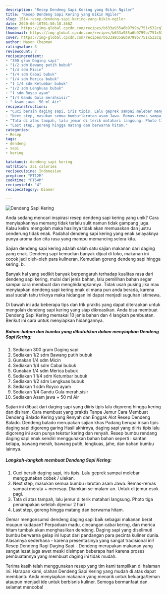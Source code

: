 ```yaml
---
description: "Resep Dendeng Sapi Kering yang Bikin Ngiler"
title: "Resep Dendeng Sapi Kering yang Bikin Ngiler"
slug: 1514-resep-dendeng-sapi-kering-yang-bikin-ngiler
date: 2020-06-10T01:50:18.366Z
image: https://img-global.cpcdn.com/recipes/b633a935a6b9799b/751x532cq70/dendeng-sapi-kering-foto-resep-utama.jpg
thumbnail: https://img-global.cpcdn.com/recipes/b633a935a6b9799b/751x532cq70/dendeng-sapi-kering-foto-resep-utama.jpg
cover: https://img-global.cpcdn.com/recipes/b633a935a6b9799b/751x532cq70/dendeng-sapi-kering-foto-resep-utama.jpg
author: Mason Chapman
ratingvalue: 3
reviewcount: 7
recipeingredient:
- "300 gram Daging sapi"
- "1/2 sdm Bawang putih bubuk"
- "1/4 sdm Micin"
- "1/4 sdm Cabai bubuk"
- "1/4 sdm Merica bubuk"
- "1 1/4 sdm Ketumbar bubuk"
- "1/2 sdm Lengkuas bubuk"
- "1 sdm Royco ayam"
- "1/4 Gandu Gula merahsisir"
- " Asam jawa  50 ml Air"
recipeinstructions:
- "Cuci bersih daging sapi, iris tipis. Lalu geprek sampai melebar menggunakan cobek / ulekan."
- "Next step, masukan semua bumbu+larutan asam Jawa. Remas-remas sampai merata + meresap. Diamkan se-malam-an. Untuk di jemur esok pagi."
- "Tata di atas tampah, lalu jemur di terik matahari langsung. Photo tiga penampakan setelah dijemur 2 hari"
- "Last step, goreng hingga matang dan berwarna hitam."
categories:
- Resep
tags:
- dendeng
- sapi
- kering

katakunci: dendeng sapi kering 
nutrition: 251 calories
recipecuisine: Indonesian
preptime: "PT12M"
cooktime: "PT54M"
recipeyield: "4"
recipecategory: Dinner

---
```



![Dendeng Sapi Kering](https://img-global.cpcdn.com/recipes/b633a935a6b9799b/751x532cq70/dendeng-sapi-kering-foto-resep-utama.jpg)

Anda sedang mencari inspirasi resep dendeng sapi kering yang unik? Cara menyiapkannya memang tidak terlalu sulit namun tidak gampang juga. Kalau keliru mengolah maka hasilnya tidak akan memuaskan dan justru cenderung tidak enak. Padahal dendeng sapi kering yang enak selayaknya punya aroma dan cita rasa yang mampu memancing selera kita.

Sajian dendeng sapi kering adalah salah satu sajian makanan dari daging yang enak. Dendeng sapi kemudian banyak dijual di toko, makanan ini cocok jadi oleh-oleh para kulineran. Kemudian goreng dendeng sapi hingga kering. b.

Banyak hal yang sedikit banyak berpengaruh terhadap kualitas rasa dari dendeng sapi kering, mulai dari jenis bahan, lalu pemilihan bahan segar sampai cara membuat dan menghidangkannya. Tidak usah pusing jika mau menyiapkan dendeng sapi kering enak di mana pun anda berada, karena asal sudah tahu triknya maka hidangan ini dapat menjadi suguhan istimewa.


Di bawah ini ada beberapa tips dan trik praktis yang dapat diterapkan untuk mengolah dendeng sapi kering yang siap dikreasikan. Anda bisa membuat Dendeng Sapi Kering memakai 10 jenis bahan dan 4 langkah pembuatan. Berikut ini cara untuk menyiapkan hidangannya.

<!--inarticleads1-->

##### Bahan-bahan dan bumbu yang dibutuhkan dalam menyiapkan Dendeng Sapi Kering:

1. Sediakan 300 gram Daging sapi
1. Sediakan 1/2 sdm Bawang putih bubuk
1. Gunakan 1/4 sdm Micin
1. Sediakan 1/4 sdm Cabai bubuk
1. Gunakan 1/4 sdm Merica bubuk
1. Sediakan 1 1/4 sdm Ketumbar bubuk
1. Sediakan 1/2 sdm Lengkuas bubuk
1. Sediakan 1 sdm Royco ayam
1. Sediakan 1/4 Gandu Gula merah,sisir
1. Sediakan  Asam jawa + 50 ml Air


Sajian ini dibuat dari daging sapi yang diiris tipis lalu digoreng hingga kering dan disiram. Cara membuat yang praktis Tanpa Jemur Cara Membuat Dendeng Balado Kering yang Renyah dan Enggak Alot Resep Dendeng Balado. Dendeng balado merupakan sajian khas Padang berupa irisan tipis daging sapi digoreng garing Hasil akhirnya, daging sapi yang diiris tipis lalu digoreng ini akan punya tekstur kering dan renyah. Resep bumbu rendang daging sapi enak sendiri menggunakan bahan bahan seperti : santan kelapa, bawang merah, bawang putih, lengkuas, jahe, dan bahan bumbu lainnya. 

<!--inarticleads2-->

##### Langkah-langkah membuat Dendeng Sapi Kering:

1. Cuci bersih daging sapi, iris tipis. Lalu geprek sampai melebar menggunakan cobek / ulekan.
1. Next step, masukan semua bumbu+larutan asam Jawa. Remas-remas sampai merata + meresap. Diamkan se-malam-an. Untuk di jemur esok pagi.
1. Tata di atas tampah, lalu jemur di terik matahari langsung. Photo tiga penampakan setelah dijemur 2 hari
1. Last step, goreng hingga matang dan berwarna hitam.


Gemar mengonsumsi dendeng daging sapi baik sebagai makanan berat maupun kudapan? Perpaduan madu, cincangan cabai kering, dan merica hitam tumbuk akan menghasilkan dendeng. Daging sapi yang diselimuti bumbu berwarna gelap ini luput dari pandangan para pecinta kuliner dunia. Alasannya sederhana - karena presentasinya yang sangat tradisional ini! Resep Dendeng Ragi Daging Sapi - Dendeng merupakan makanan yang sangat lezat juga awet meski disimpan beberapa hari karena proses pembuatannya yang membuat daging ini tidak mudah. 

Terima kasih telah menggunakan resep yang tim kami tampilkan di halaman ini. Harapan kami, olahan Dendeng Sapi Kering yang mudah di atas dapat membantu Anda menyiapkan makanan yang menarik untuk keluarga/teman ataupun menjadi ide untuk berbisnis kuliner. Semoga bermanfaat dan selamat mencoba!
